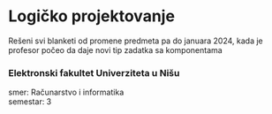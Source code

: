 # Logičko projektovanje

Rešeni svi blanketi od promene predmeta pa do januara 2024, kada je profesor počeo da daje novi tip zadatka sa komponentama

### Elektronski fakultet Univerziteta u Nišu
smer: Računarstvo i informatika<br/>
semestar: 3
